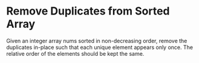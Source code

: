 # Remove Duplicates from Sorted Array
 Given an integer array nums sorted in non-decreasing order, remove the duplicates in-place such that each unique element appears only once. The relative order of the elements should be kept the same.

